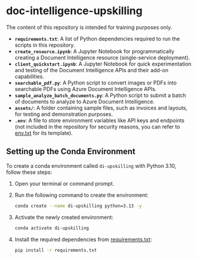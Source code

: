 # doc-intelligence-upskilling
The content of this repository is intended for training purposes only.


- **`requirements.txt`**: A list of Python dependencies required to run the scripts in this repository.
- **`create_resource.ipynb`**: A Jupyter Notebook for programmatically creating a Document Intelligence resource (single-service deployment).
- **`client_quickstart.ipynb`**: A Jupyter Notebook for quick experimentation and testing of the Document Intelligence APIs and their add-on capabilities.
- **`searchable_pdf.py`**: A Python script to convert images or PDFs into searchable PDFs using Azure Document Intelligence APIs.
- **`sample_analyze_batch_documents.py`**: A Python script to submit a batch of documents to analyze to Azure Document Intelligence.
- **`assets/`**: A folder containing sample files, such as invoices and layouts, for testing and demonstration purposes.
- **`.env`**: A file to store environment variables like API keys and endpoints (not included in the repository for security reasons, you can refer to [env.txt](/env.txt) for its template).


## Setting up the Conda Environment

To create a conda environment called `di-upskilling` with Python 3.10, follow these steps:

1. Open your terminal or command prompt.
2. Run the following command to create the environment:

    ```sh
    conda create --name di-upskilling python=3.13 -y
    ```

3. Activate the newly created environment:

    ```sh
    conda activate di-upskilling
    ```

4. Install the required dependencies from [requirements.txt](requirements.txt):

    ```sh
    pip install -r requirements.txt
    ```